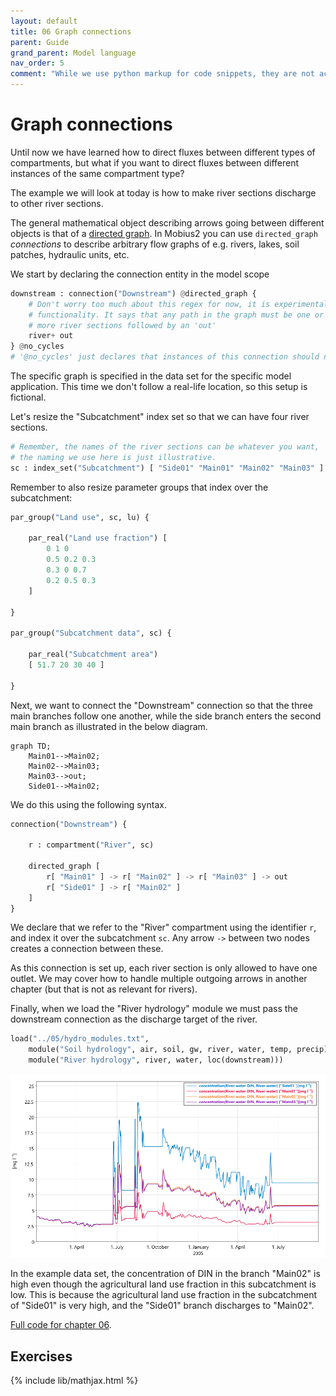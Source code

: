 ```yaml
---
layout: default
title: 06 Graph connections
parent: Guide
grand_parent: Model language
nav_order: 5
comment: "While we use python markup for code snippets, they are not actually python, it just creates convenient coloring for this format."
---
```


# Graph connections

Until now we have learned how to direct fluxes between different types of compartments, but what if you want to direct fluxes between different instances of the same compartment type?

The example we will look at today is how to make river sections discharge to other river sections.

The general mathematical object describing arrows going between different objects is that of a [directed graph](https://en.wikipedia.org/wiki/Directed_graph). In Mobius2 you can use `directed_graph` *connections* to describe arbitrary flow graphs of e.g. rivers, lakes, soil patches, hydraulic units, etc.

We start by declaring the connection entity in the model scope

```python
downstream : connection("Downstream") @directed_graph {
	# Don't worry too much about this regex for now, it is experimental
	# functionality. It says that any path in the graph must be one or
	# more river sections followed by an 'out'
	river+ out
} @no_cycles
# '@no_cycles' just declares that instances of this connection should not contain circles.
```

The specific graph is specified in the data set for the specific model application. This time we don't follow a real-life location, so this setup is fictional.

Let's resize the "Subcatchment" index set so that we can have four river sections.

```python
# Remember, the names of the river sections can be whatever you want,
# the naming we use here is just illustrative.
sc : index_set("Subcatchment") [ "Side01" "Main01" "Main02" "Main03" ]
```

Remember to also resize parameter groups that index over the subcatchment:

```python
par_group("Land use", sc, lu) {
	
	par_real("Land use fraction") [
		0 1 0 
		0.5 0.2 0.3 
		0.3 0 0.7 
		0.2 0.5 0.3 
	]

}

par_group("Subcatchment data", sc) {
	
	par_real("Subcatchment area") 
	[ 51.7 20 30 40 ]

}
```

Next, we want to connect the "Downstream" connection so that the three main branches follow one another, while the side branch enters the second main branch as illustrated in the below diagram.

```mermaid
graph TD;
	Main01-->Main02;
	Main02-->Main03;
	Main03-->out;
	Side01-->Main02;
```

We do this using the following syntax.

```python
connection("Downstream") {
		
	r : compartment("River", sc)
	
	directed_graph [ 
		r[ "Main01" ] -> r[ "Main02" ] -> r[ "Main03" ] -> out
		r[ "Side01" ] -> r[ "Main02" ]
	]
}
```

We declare that we refer to the "River" compartment using the identifier `r`, and index it over the subcatchment `sc`. Any arrow `->` between two nodes creates a connection between these.

As this connection is set up, each river section is only allowed to have one outlet. We may cover how to handle multiple outgoing arrows in another chapter (but that is not as relevant for rivers).

Finally, when we load the "River hydrology" module we must pass the downstream connection as the discharge target of the river.

```python
load("../05/hydro_modules.txt",
	module("Soil hydrology", air, soil, gw, river, water, temp, precip),
	module("River hydrology", river, water, loc(downstream)))
```

![DIN concentrations](images/06.png)

In the example data set, the concentration of DIN in the branch "Main02" is high even though the agricultural land use fraction in this subcatchment is low. This is because the agricultural land use fraction in the subcatchment of "Side01" is very high, and the "Side01" branch discharges to "Main02".

[Full code for chapter 06](https://github.com/NIVANorge/Mobius2/tree/main/guide/06).

## Exercises


{% include lib/mathjax.html %}